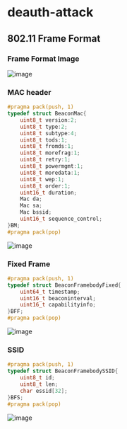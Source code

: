 # deauth-attack
## 802.11 Frame Format
### Frame Format Image
![image](https://user-images.githubusercontent.com/38641848/145157161-851b34e9-e209-46d3-a7a6-879cb28f102a.png)
### MAC header
```cpp
#pragma pack(push, 1)
typedef struct BeaconMac{
	uint8_t version:2;
	uint8_t type:2;
	uint8_t subtype:4;
	uint8_t tods:1;
	uint8_t fromds:1;
	uint8_t morefrag:1;
	uint8_t retry:1;
	uint8_t powermgmt:1;
	uint8_t moredata:1;
	uint8_t wep:1;
	uint8_t order:1;
	uint16_t duration;
	Mac da;
	Mac sa;
	Mac bssid;
	uint16_t sequence_control;
}BM;
#pragma pack(pop)
```
![image](https://user-images.githubusercontent.com/38641848/145157275-285ab609-92d4-4c77-9699-c1c570cd575f.png)

### Fixed Frame
```cpp
#pragma pack(push, 1)
typedef struct BeaconFramebodyFixed{
	uint64_t timestamp;
	uint16_t beaconinterval;
	uint16_t capabilityinfo;
}BFF;
#pragma pack(pop)
```
![image](https://user-images.githubusercontent.com/38641848/145157438-5d19ceda-5afd-460a-82a7-8f5964ec5c51.png)


### SSID
```cpp
#pragma pack(push, 1)
typedef struct BeaconFramebodySSID{
	uint8_t id;
	uint8_t len;
	char essid[32];
}BFS;
#pragma pack(pop)
```
![image](https://user-images.githubusercontent.com/38641848/145156578-bef93e0a-a703-44bb-833e-cb0010ca919e.png)

